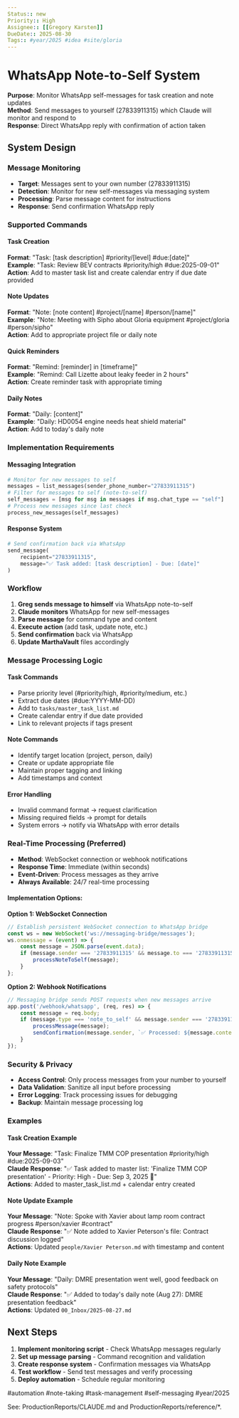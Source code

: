 ```yaml
---
Status:: new
Priority:: High
Assignee:: [[Gregory Karsten]]
DueDate:: 2025-08-30
Tags:: #year/2025 #idea #site/gloria
---
```


# WhatsApp Note-to-Self System

**Purpose**: Monitor WhatsApp self-messages for task creation and note updates  
**Method**: Send messages to yourself (27833911315) which Claude will monitor and respond to  
**Response**: Direct WhatsApp reply with confirmation of action taken  

## System Design

### Message Monitoring
- **Target**: Messages sent to your own number (27833911315)
- **Detection**: Monitor for new self-messages via messaging system
- **Processing**: Parse message content for instructions
- **Response**: Send confirmation WhatsApp reply

### Supported Commands

#### Task Creation
**Format**: "Task: [task description] #priority/[level] #due:[date]"  
**Example**: "Task: Review BEV contracts #priority/high #due:2025-09-01"  
**Action**: Add to master task list and create calendar entry if due date provided

#### Note Updates  
**Format**: "Note: [note content] #project/[name] #person/[name]"  
**Example**: "Note: Meeting with Sipho about Gloria equipment #project/gloria #person/sipho"  
**Action**: Add to appropriate project file or daily note

#### Quick Reminders
**Format**: "Remind: [reminder] in [timeframe]"  
**Example**: "Remind: Call Lizette about leaky feeder in 2 hours"  
**Action**: Create reminder task with appropriate timing

#### Daily Notes
**Format**: "Daily: [content]"  
**Example**: "Daily: HD0054 engine needs heat shield material"  
**Action**: Add to today's daily note

### Implementation Requirements

#### Messaging Integration
```python
# Monitor for new messages to self
messages = list_messages(sender_phone_number="27833911315")
# Filter for messages to self (note-to-self)
self_messages = [msg for msg in messages if msg.chat_type == "self"]
# Process new messages since last check
process_new_messages(self_messages)
```

#### Response System
```python
# Send confirmation back via WhatsApp
send_message(
    recipient="27833911315", 
    message="✅ Task added: [task description] - Due: [date]"
)
```

### Workflow

1. **Greg sends message to himself** via WhatsApp note-to-self
2. **Claude monitors** WhatsApp for new self-messages  
3. **Parse message** for command type and content
4. **Execute action** (add task, update note, etc.)
5. **Send confirmation** back via WhatsApp
6. **Update MarthaVault** files accordingly

### Message Processing Logic

#### Task Commands
- Parse priority level (#priority/high, #priority/medium, etc.)
- Extract due dates (#due:YYYY-MM-DD)
- Add to `tasks/master_task_list.md`
- Create calendar entry if due date provided
- Link to relevant projects if tags present

#### Note Commands  
- Identify target location (project, person, daily)
- Create or update appropriate file
- Maintain proper tagging and linking
- Add timestamps and context

#### Error Handling
- Invalid command format → request clarification
- Missing required fields → prompt for details  
- System errors → notify via WhatsApp with error details

### Real-Time Processing (Preferred)
- **Method**: WebSocket connection or webhook notifications
- **Response Time**: Immediate (within seconds)
- **Event-Driven**: Process messages as they arrive
- **Always Available**: 24/7 real-time processing

#### Implementation Options:

**Option 1: WebSocket Connection**
```javascript
// Establish persistent WebSocket connection to WhatsApp bridge
const ws = new WebSocket('ws://messaging-bridge/messages');
ws.onmessage = (event) => {
    const message = JSON.parse(event.data);
    if (message.sender === '27833911315' && message.to === '27833911315') {
        processNoteToSelf(message);
    }
};
```

**Option 2: Webhook Notifications**
```javascript
// Messaging bridge sends POST requests when new messages arrive
app.post('/webhook/whatsapp', (req, res) => {
    const message = req.body;
    if (message.type === 'note_to_self' && message.sender === '27833911315') {
        processMessage(message);
        sendConfirmation(message.sender, `✅ Processed: ${message.content}`);
    }
});
```


### Security & Privacy
- **Access Control**: Only process messages from your number to yourself
- **Data Validation**: Sanitize all input before processing
- **Error Logging**: Track processing issues for debugging
- **Backup**: Maintain message processing log

### Examples

#### Task Creation Example
**Your Message**: "Task: Finalize TMM COP presentation #priority/high #due:2025-09-03"  
**Claude Response**: "✅ Task added to master list: 'Finalize TMM COP presentation' - Priority: High - Due: Sep 3, 2025 📅"  
**Actions**: Added to master_task_list.md + calendar entry created

#### Note Update Example  
**Your Message**: "Note: Spoke with Xavier about lamp room contract progress #person/xavier #contract"  
**Claude Response**: "✅ Note added to Xavier Peterson's file: Contract discussion logged"  
**Actions**: Updated `people/Xavier Peterson.md` with timestamp and content

#### Daily Note Example
**Your Message**: "Daily: DMRE presentation went well, good feedback on safety protocols"  
**Claude Response**: "✅ Added to today's daily note (Aug 27): DMRE presentation feedback"  
**Actions**: Updated `00_Inbox/2025-08-27.md`

## Next Steps

1. **Implement monitoring script** - Check WhatsApp messages regularly
2. **Set up message parsing** - Command recognition and validation  
3. **Create response system** - Confirmation messages via WhatsApp
4. **Test workflow** - Send test messages and verify processing
5. **Deploy automation** - Schedule regular monitoring

#automation #note-taking #task-management #self-messaging #year/2025

See: ProductionReports/CLAUDE.md and ProductionReports/reference/*.